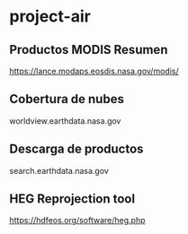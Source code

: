 # project-air

## Productos MODIS Resumen
https://lance.modaps.eosdis.nasa.gov/modis/

## Cobertura de nubes
worldview.earthdata.nasa.gov

## Descarga de productos
search.earthdata.nasa.gov

## HEG Reprojection tool
https://hdfeos.org/software/heg.php